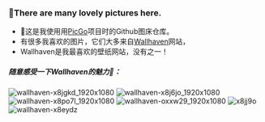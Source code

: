 ### 🌈There are many lovely pictures here.
- 🫡这是我使用用[PicGo](https://github.com/Molunerfinn/PicGo)项目时的Github图床仓库。   
- 有很多我喜欢的图片，它们大多来自[Wallhaven](Https://wallhaven.cc)网站，   
- Wallhaven是我最喜欢的壁纸网站，没有之一！   
##### 随意感受一下Wallhaven的魅力🐶：
![wallhaven-x8jgkd_1920x1080](https://cdn.staticaly.com/gh/Bssn520/Images@master/Test/wallhaven-x8jgkd_1920x1080.7hodbzijv740.webp)
![wallhaven-x8j6jo_1920x1080](https://cdn.staticaly.com/gh/Bssn520/Images@master/Test/wallhaven-x8j6jo_1920x1080.616cqiv39s40.webp)
![wallhaven-x8po7l_1920x1080](https://cdn.staticaly.com/gh/Bssn520/Images@master/Test/wallhaven-x8po7l_1920x1080.7kfx11eco8k0.webp)
![wallhaven-oxxw29_1920x1080](https://cdn.staticaly.com/gh/Bssn520/Images@master/Test/wallhaven-oxxw29_1920x1080.6vcw0wiw1ho.webp)
![x8jj9o](https://cdn.staticaly.com/gh/Bssn520/Images@master/Test/x8jj9o.6ok0v8qz2qc0.webp)
![wallhaven-x8eydz](https://cdn.staticaly.com/gh/Bssn520/Images@master/Test/wallhaven-x8eydz.4vkblvqhny80.webp)

